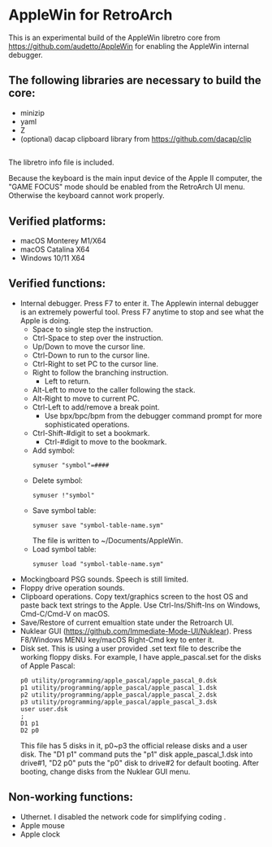 AppleWin for RetroArch
========
This is an experimental build of the AppleWin libretro core from https://github.com/audetto/AppleWin for enabling the AppleWin internal debugger.

## The following libraries are necessary to build the core:
  * minizip
  * yaml
  * Z
  * (optional) dacap clipboard library from https://github.com/dacap/clip
##
The libretro info file is included.

Because the keyboard is the main input device of the Apple II computer, the "GAME FOCUS" mode should be enabled from the RetroArch UI menu. Otherwise the keyboard cannot work properly.

## Verified platforms:
  * macOS Monterey M1/X64 
  * macOS Catalina X64
  * Windows 10/11 X64

## Verified functions:
  * Internal debugger. Press F7 to enter it. The Applewin internal debugger is an extremely powerful tool. Press F7 anytime to stop and see what the Apple is doing.
    * Space to single step the instruction.
    * Ctrl-Space to step over the instruction.
    * Up/Down to move the cursor line.
    * Ctrl-Down to run to the cursor line.
    * Ctrl-Right to set PC to the cursor line.    
    * Right to follow the branching instruction.
      * Left to return.
    * Alt-Left to move to the caller following the stack.
    * Alt-Right to move to current PC.
    * Ctrl-Left to add/remove a break point. 
      * Use bpx/bpc/bpm from the debugger command prompt for more sophisticated operations.
    * Ctrl-Shift-#digit to set a bookmark.
      * Ctrl-#digit to move to the bookmark.
    * Add symbol: 
      ```
      symuser "symbol"=####
      ```
    * Delete symbol: 
      ```
      symuser !"symbol"
      ```
    * Save symbol table: 
      ```
      symuser save "symbol-table-name.sym"
      ```
      The file is written to ~/Documents/AppleWin. 
    * Load symbol table: 
      ```
      symuser load "symbol-table-name.sym"    
      ```
  * Mockingboard PSG sounds. Speech is still limited.
  * Floppy drive operation sounds.
  * Clipboard operations. Copy text/graphics screen to the host OS and paste back text strings to the Apple. Use Ctrl-Ins/Shift-Ins on Windows, Cmd-C/Cmd-V on macOS.
  * Save/Restore of current emualtion state under the Retroarch UI.
  * Nuklear GUI (https://github.com/Immediate-Mode-UI/Nuklear). Press F8/Windows MENU key/macOS Right-Cmd key to enter it.
  * Disk set. This is using a user provided .set text file to describe the working floppy disks. For example, I have apple_pascal.set for the disks of Apple Pascal:
    ```
    p0 utility/programming/apple_pascal/apple_pascal_0.dsk
    p1 utility/programming/apple_pascal/apple_pascal_1.dsk
    p2 utility/programming/apple_pascal/apple_pascal_2.dsk
    p3 utility/programming/apple_pascal/apple_pascal_3.dsk
    user user.dsk
    ;
    D1 p1
    D2 p0
    ```
    This file has 5 disks in it, p0~p3 the official release disks and a user disk. The "D1 p1" command puts the "p1" disk apple_pascal_1.dsk into drive#1, "D2 p0" puts the "p0" disk to drive#2 for default booting. After booting, change disks from the Nuklear GUI menu.
    
## Non-working functions:
  * Uthernet. I disabled the network code for simplifying coding .
  * Apple mouse
  * Apple clock


